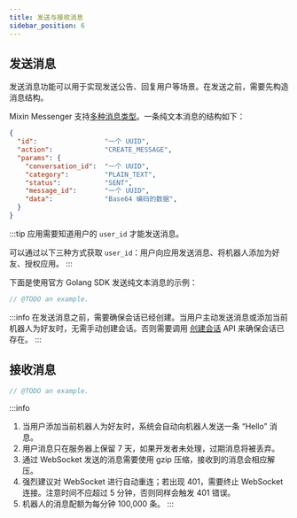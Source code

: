 ```yaml
---
title: 发送与接收消息
sidebar_position: 6
---
```


## 发送消息

发送消息功能可以用于实现发送公告、回复用户等场景。在发送之前，需要先构造消息结构。

Mixin Messenger 支持[多种消息类型](/docs/api/messages/category)。一条纯文本消息的结构如下：

```json
{
  "id":                 "一个 UUID",
  "action":             "CREATE_MESSAGE",
  "params": {
    "conversation_id":  "一个 UUID",
    "category":         "PLAIN_TEXT",
    "status":           "SENT",
    "message_id":       "一个 UUID",
    "data":             "Base64 编码的数据",
  }
}
```

:::tip
应用需要知道用户的 `user_id` 才能发送消息。

可以通过以下三种方式获取 `user_id`：用户向应用发送消息、将机器人添加为好友、授权应用。
:::

下面是使用官方 Golang SDK 发送纯文本消息的示例：

```go
// @TODO an example.
```

:::info
在发送消息之前，需要确保会话已经创建。当用户主动发送消息或添加当前机器人为好友时，无需手动创建会话。否则需要调用 [创建会话](/docs/api/conversations/create) API 来确保会话已存在。
:::

## 接收消息

```go
// @TODO an example.
```

:::info

1. 当用户添加当前机器人为好友时，系统会自动向机器人发送一条 “Hello” 消息。
2. 用户消息只在服务器上保留 7 天，如果开发者未处理，过期消息将被丢弃。
3. 通过 WebSocket 发送的消息需要使用 gzip 压缩，接收到的消息会相应解压。
4. 强烈建议对 WebSocket 进行自动重连；若出现 401，需要终止 WebSocket 连接。注意时间不应超过 5 分钟，否则同样会触发 401 错误。
5. 机器人的消息配额为每分钟 100,000 条。
:::
